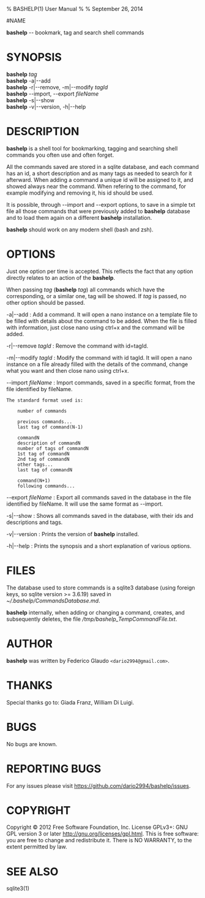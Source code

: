 % BASHELP(1) User Manual
% 
% September 26, 2014

#NAME

**bashelp** -- bookmark, tag and search shell commands

# SYNOPSIS

**bashelp** *tag*  
**bashelp** -a|--add  
**bashelp**  -r|--remove, -m|--modify *tagId*  
**bashelp** --import, --export *fileName*  
**bashelp** -s|--show  
**bashelp** -v|--version, -h|--help

# DESCRIPTION

**bashelp** is a shell tool for bookmarking, tagging and searching shell 
commands you often use and often forget.

All the commands saved are stored in a sqlite database, and each command has an 
id, a short description and as many tags as needed to search for it afterward. 
When adding a command a unique id will be assigned to it, and showed always near
the command. When refering to the command, for example modifying and removing
it, his id should be used.

It is possible, through --import and --export options, to save in a simple
txt file all those commands that were previously added to **bashelp** database and
to load them again on a different **bashelp** installation.

**bashelp** should work on any modern shell (bash and zsh).

# OPTIONS

Just one option per time is accepted. This reflects the fact that any option 
directly relates to an action of the **bashelp**.

When passing *tag* (**bashelp** *tag*) all commands which have the corresponding, 
or a similar one, tag will be showed.
If *tag* is passed, no other option should be passed.

-a|--add
:   Add a command. It will open a nano instance on a template file to be filled 
    with details about the command to be added. When the file is filled with 
    information, just close nano using ctrl+x and the command will be added.

-r|--remove *tagId*
:   Remove the command with id=tagId. 

-m|--modify *tagId*
:   Modify the command with id tagId. It will open a nano instance on a file
    already filled with the details of the command, change what you want and
    then close nano using ctrl+x.

--import *fileName*
:   Import commands, saved in a specific format, from the file identified by
    fileName.
    
    The standard format used is:
        
        number of commands
        
        previous commands...
        last tag of command(N-1)

        commandN
        description of commandN
        number of tags of commandN
        1st tag of commandN
        2nd tag of commandN
        other tags...
        last tag of commandN

        command(N+1)
        following commands...
		
--export *fileName*
:   Export all commands saved in the database in the file identified by 
    fileName. It will use the same format as --import.
    
-s|--show
:   Shows all commands saved in the database, with their ids and descriptions
    and tags.
  
-v|--version
:   Prints the version of **bashelp** installed.
    
-h|--help
:   Prints the synopsis and a short explanation of various options.

# FILES

The database used to store commands is a sqlite3 database (using foreign keys, 
so sqlite version >= 3.6.19) saved in *~/.bashelp/CommandsDatabase.md*.

**bashelp** internally, when adding or changing a command, creates, and 
subsequently deletes, the file */tmp/bashelp_TempCommandFile.txt*.

# AUTHOR
**bashelp** was written by Federico Glaudo `<dario2994@gmail.com>`.

# THANKS
Special thanks go to: Giada Franz, William Di Luigi.

# BUGS

No bugs are known.

# REPORTING BUGS

For any issues please visit https://github.com/dario2994/bashelp/issues.

# COPYRIGHT

Copyright  ©  2012  Free Software Foundation, Inc.  License GPLv3+: GNU
GPL version 3 or later <http://gnu.org/licenses/gpl.html>.
This is free software: you are free  to  change  and  redistribute  it.
There is NO WARRANTY, to the extent permitted by law.


# SEE ALSO

sqlite3(1)
